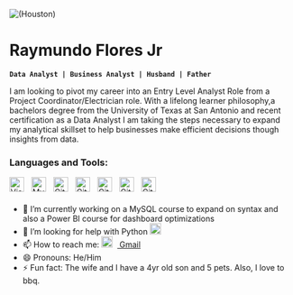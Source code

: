 ![(Houston)](https://media-exp1.licdn.com/dms/image/C4E16AQF1fJ7ppQn24g/profile-displaybackgroundimage-shrink_200_800/0/1645583918852?e=1668038400&v=beta&t=oC-epiTKZq-R8yZwuiHHCR8vk79DKzDIT5BKdkQW7P4)

# Raymundo Flores Jr
**`Data Analyst | Business Analyst | Husband | Father`**

I am looking to pivot my career into an Entry Level Analyst Role from a Project Coordinator/Electrician role. With a lifelong learner philosophy,a bachelors degree from the University of Texas at San Antonio and recent certification as a Data Analyst I am taking the steps necessary to expand my analytical skillset to help businesses make efficient decisions though insights from data. 

### Languages and Tools:

<img align="left" alt="Visual Studio Code" width="26px" src="https://cdn.jsdelivr.net/gh/devicons/devicon/icons/vscode/vscode-original.svg" style="padding-right:10px;" />
<img align="left" alt="MySQL" width="26px" src="https://cdn.jsdelivr.net/gh/devicons/devicon/icons/mysql/mysql-original.svg" style="padding-right:10px;" />
<img align="left" alt="Git" width="26px" src="https://cdn.jsdelivr.net/gh/devicons/devicon/icons/git/git-original.svg" style="padding-right:10px;" />
<img align="left" alt="GitHub" width="26px" src="https://user-images.githubusercontent.com/3369400/139447912-e0f43f33-6d9f-45f8-be46-2df5bbc91289.png" style="padding-right:10px;" />
<img align="left" alt="GitHub" width="26px" src="https://user-images.githubusercontent.com/3369400/139448065-39a229ba-4b06-434b-bc67-616e2ed80c8f.png" style="padding-right:10px;" />
<img align="left" alt="GitHub" width="26px" src="https://upload.wikimedia.org/wikipedia/commons/3/34/Microsoft_Office_Excel_%282019%E2%80%93present%29.svg" style="padding-right:10px;" />
<img align="left" alt="GitHub" width="26px" src="https://cdn.worldvectorlogo.com/logos/tableau-software.svg" style="padding-right:10px;" />
<br/>

<br/>


- 🔭 I’m currently working on a MySQL course to expand on syntax and also a Power BI course for dashboard optimizations
- 🤔 I’m looking for help with Python <img alt="Python" width="20px" style="padding-right:10px;" src="https://cdn.jsdelivr.net/gh/devicons/devicon/icons/python/python-plain.svg" />
- 📫 How to reach me: <img align="" alt="GitHub" width="20px" src="https://upload.wikimedia.org/wikipedia/commons/7/7e/Gmail_icon_%282020%29.svg" style="padding-right:8px;" /><a href="mailto:mundoflores92@gmail.com"> Gmail</a> 
- 😄 Pronouns: He/Him 
- ⚡ Fun fact: The wife and I have a 4yr old son and 5 pets. Also, I love to bbq.   
